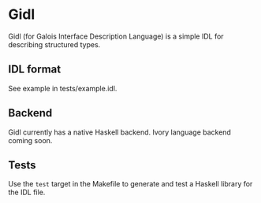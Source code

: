 # Gidl

Gidl (for Galois Interface Description Language) is a simple IDL for
describing structured types.

## IDL format

See example in tests/example.idl.

## Backend

Gidl currently has a native Haskell backend. Ivory language backend coming soon.

## Tests

Use the `test` target in the Makefile to generate and test a Haskell library
for the IDL file.
